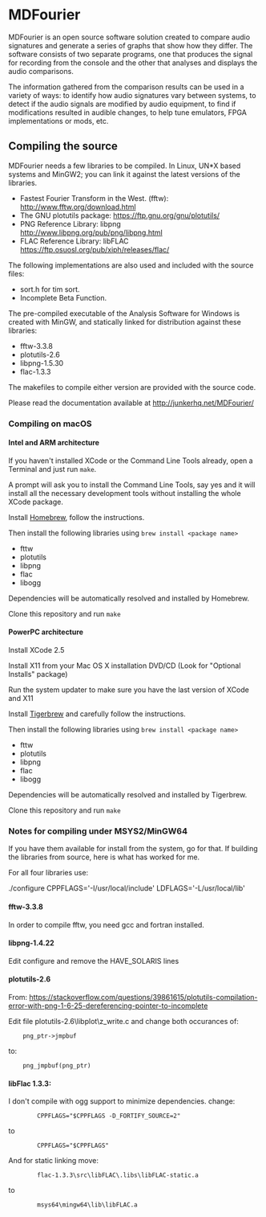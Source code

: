 # MDFourier

MDFourier is an open source software solution created to compare audio signatures and generate a series of graphs that show how they differ. The software consists of two separate programs, one that produces the signal for recording from the console and the other that analyses and displays the audio comparisons.

The information gathered from the comparison results can be used in a variety of ways: to identify how audio signatures vary between systems, to detect if the audio signals are modified by audio equipment, to find if modifications resulted in audible changes, to help tune emulators, FPGA implementations or mods, etc.

## Compiling the source 
MDFourier needs a few libraries to be compiled. In Linux, UN*X based systems and MinGW2; you can link it against the latest versions of the libraries.

- Fastest Fourier Transform in the West. (fftw): http://www.fftw.org/download.html
- The GNU plotutils package: https://ftp.gnu.org/gnu/plotutils/
- PNG Reference Library: libpng http://www.libpng.org/pub/png/libpng.html
- FLAC Reference Library: libFLAC https://ftp.osuosl.org/pub/xiph/releases/flac/

The following implementations are also used and included with the source files:

- sort.h for tim sort.
- Incomplete Beta Function.

The pre-compiled executable of the Analysis Software for Windows is created with MinGW, and statically linked for distribution against these libraries:

- fftw-3.3.8
- plotutils-2.6
- libpng-1.5.30
- flac-1.3.3

The makefiles to compile either version are provided with the source code. 

Please read the documentation available at http://junkerhq.net/MDFourier/

### Compiling on macOS
#### Intel and ARM architecture

If you haven't installed XCode or the Command Line Tools already, open a Terminal and just run `make`.

A prompt will ask you to install the Command Line Tools, say yes and it will install all the necessary development tools without installing the whole XCode package.

Install [Homebrew](https://brew.sh), follow the instructions.

Then install the following libraries using `brew install <package name>`
- fttw
- plotutils
- libpng
- flac
- libogg

Dependencies will be automatically resolved and installed by Homebrew.

Clone this repository and run `make`

#### PowerPC architecture

Install XCode 2.5

Install X11 from your Mac OS X installation DVD/CD (Look for "Optional Installs" package)

Run the system updater to make sure you have the last version of XCode and X11

Install [Tigerbrew](https://github.com/mistydemeo/tigerbrew/) and carefully follow the instructions.

Then install the following libraries using `brew install <package name>`
- fttw
- plotutils
- libpng
- flac
- libogg

Dependencies will be automatically resolved and installed by Tigerbrew.

Clone this repository and run `make`

### Notes for compiling under MSYS2/MinGW64

If you have them available for install from the system, go for that. If building the libraries from source, here is what has worked for me.

For all four libraries use: 

./configure CPPFLAGS='-I/usr/local/include' LDFLAGS='-L/usr/local/lib' 

#### fftw-3.3.8
In order to compile fftw, you need gcc and fortran installed.

#### libpng-1.4.22
Edit configure and remove the HAVE_SOLARIS lines

#### plotutils-2.6
From: https://stackoverflow.com/questions/39861615/plotutils-compilation-error-with-png-1-6-25-dereferencing-pointer-to-incomplete

Edit file plotutils-2.6\libplot\z_write.c and change both occurances of:

        png_ptr->jmpbuf

to:

        png_jmpbuf(png_ptr)

#### libFlac 1.3.3:

I don't compile with ogg support to minimize dependencies. 
change:

            CPPFLAGS="$CPPFLAGS -D_FORTIFY_SOURCE=2" 

to

            CPPFLAGS="$CPPFLAGS" 

And for static linking move:

            flac-1.3.3\src\libFLAC\.libs\libFLAC-static.a

to

            msys64\mingw64\lib\libFLAC.a




